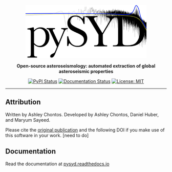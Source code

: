 <div align="center">
<img src="docs/figures/pysyd_logo_inv.png" width="75%">

**Open-source asteroseismology: automated extraction of global asteroseismic properties**

[![PyPI Status](https://badge.fury.io/py/pysyd.svg)](https://badge.fury.io/py/pysyd)
[![Documentation Status](https://readthedocs.org/projects/pysyd/badge/?version=latest)](https://pysyd.readthedocs.io/en/latest/?badge=latest)
[![License: MIT](https://img.shields.io/badge/License-MIT-orange.svg)](https://opensource.org/licenses/MIT)

</div>

--------------------------------------------------------------------------------

## Attribution

Written by Ashley Chontos. Developed by Ashley Chontos, Daniel Huber, and Maryum Sayeed. 

Please cite the [original publication](https://ui.adsabs.harvard.edu/abs/2009CoAst.160...74H/abstract) and the following DOI if you make use of this software in your work.
[need to do]

## Documentation

Read the documentation at [pysyd.readthedocs.io](https://pysyd.readthedocs.io)
